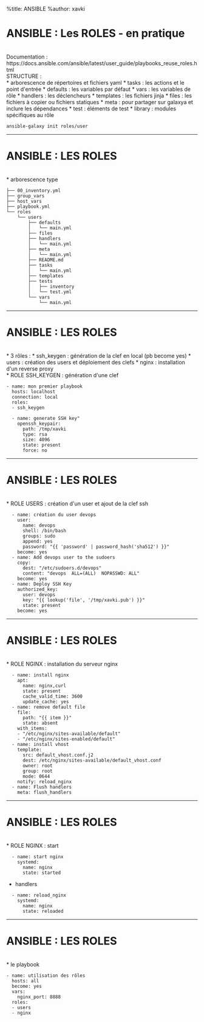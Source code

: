 %title: ANSIBLE
%author: xavki


# ANSIBLE : Les ROLES - en pratique


<br>
Documentation : https://docs.ansible.com/ansible/latest/user_guide/playbooks_reuse_roles.html


<br>
STRUCTURE :
<br>
* arborescence de répertoires et fichiers yaml
		* tasks : les actions et le point d'entrée
		* defaults : les variables par défaut
		* vars : les variables de rôle
		* handlers : les déclencheurs
		* templates : les fichiers jinja
		* files : les fichiers à copier ou fichiers statiques
		* meta : pour partager sur galaxya et inclure les dépendances
		* test : éléments de test
		* library : modules spécifiques au rôle

```
ansible-galaxy init roles/user
```

------------------------------------------------------------------------------------------------

# ANSIBLE : LES ROLES


<br>
* arborescence type 

```
├── 00_inventory.yml
├── group_vars
├── host_vars
├── playbook.yml
└── roles
    └── users
        ├── defaults
        │   └── main.yml
        ├── files
        ├── handlers
        │   └── main.yml
        ├── meta
        │   └── main.yml
        ├── README.md
        ├── tasks
        │   └── main.yml
        ├── templates
        ├── tests
        │   ├── inventory
        │   └── test.yml
        └── vars
            └── main.yml

```

------------------------------------------------------------------------------------------------

# ANSIBLE : LES ROLES

<br>
* 3 rôles :
		* ssh_keygen : génération de la clef en local (pb become yes)
		* users : création des users et déploiement des clefs
		* nginx : installation d'un reverse proxy

<br>
* ROLE SSH_KEYGEN : génération d'une clef

```
- name: mon premier playbook
  hosts: localhost
  connection: local
  roles:
  - ssh_keygen
```

```
  - name: generate SSH key"
    openssh_keypair:
      path: /tmp/xavki
      type: rsa
      size: 4096
      state: present
      force: no
```

------------------------------------------------------------------------------------------------

# ANSIBLE : LES ROLES


<br>
* ROLE USERS : création d'un user et ajout de la clef ssh

```
  - name: création du user devops
    user:
      name: devops
      shell: /bin/bash
      groups: sudo
      append: yes
      password: "{{ 'password' | password_hash('sha512') }}"
    become: yes
  - name: Add devops user to the sudoers
    copy:
      dest: "/etc/sudoers.d/devops"
      content: "devops  ALL=(ALL)  NOPASSWD: ALL"
    become: yes
  - name: Deploy SSH Key
    authorized_key: 
      user: devops
      key: "{{ lookup('file', '/tmp/xavki.pub') }}"
      state: present
    become: yes
```


------------------------------------------------------------------------------------------------

# ANSIBLE : LES ROLES


<br>
* ROLE NGINX : installation du serveur nginx

```
  - name: install nginx
    apt:
      name: nginx,curl
      state: present
      cache_valid_time: 3600
      update_cache: yes
  - name: remove default file
    file:
      path: "{{ item }}"
      state: absent
    with_items:
    - "/etc/nginx/sites-available/default"
    - "/etc/nginx/sites-enabled/default"
  - name: install vhost
    template:
      src: default_vhost.conf.j2
      dest: /etc/nginx/sites-available/default_vhost.conf
      owner: root
      group: root
      mode: 0644
    notify: reload_nginx
  - name: Flush handlers
    meta: flush_handlers

```

------------------------------------------------------------------------------------------------

# ANSIBLE : LES ROLES


<br>
* ROLE NGINX : start

```
  - name: start nginx
    systemd:
      name: nginx
      state: started
```

* handlers

```
  - name: reload_nginx
    systemd:
      name: nginx
      state: reloaded
```

------------------------------------------------------------------------------------------------

# ANSIBLE : LES ROLES


<br>
* le playbook

```
- name: utilisation des rôles
  hosts: all
  become: yes
  vars:
    nginx_port: 8888
  roles: 
  - users
  - nginx
````

